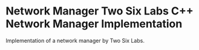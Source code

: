 # Network Manager Two Six Labs C++ Network Manager Implementation

Implementation of a network manager by Two Six Labs.